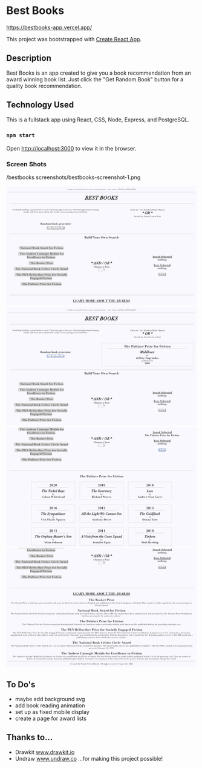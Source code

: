 # Best Books

https://bestbooks-app.vercel.app/

This project was bootstrapped with [Create React App](https://github.com/facebook/create-react-app).

## Description

Best Books is an app created to give you a book recommendation from an award winning book list. Just click the "Get Random Book" button for a quality book recommendation. 

## Technology Used

This is a fullstack app using React, CSS, Node, Express, and PostgreSQL.

### `npm start`

Open [http://localhost:3000](http://localhost:3000) to view it in the browser.

### Screen Shots

/bestbooks screenshots/bestbooks-screenshot-1.png

![Screenshot of Best Books](https://github.com/fschweikhardt/bestbooks-app/blob/main/screenshots/bestbooks-screenshot-1.png)
![Screenshot of Best Books](https://github.com/fschweikhardt/bestbooks-app/blob/main/screenshots/bestbooks-screenshot-2.png)
![Screenshot of Best Books](https://github.com/fschweikhardt/bestbooks-app/blob/main/screenshots/bestbooks-screenshot-3.png)
![Screenshot of Best Books](https://github.com/fschweikhardt/bestbooks-app/blob/main/screenshots/bestbooks-screenshot-4.png)

## To Do's 

- maybe add background svg
- add book reading animation
- set up as fixed mobile display
- create a page for award lists

## Thanks to...
- Drawkit www.drawkit.io
- Undraw www.undraw.co
...for making this project possible!